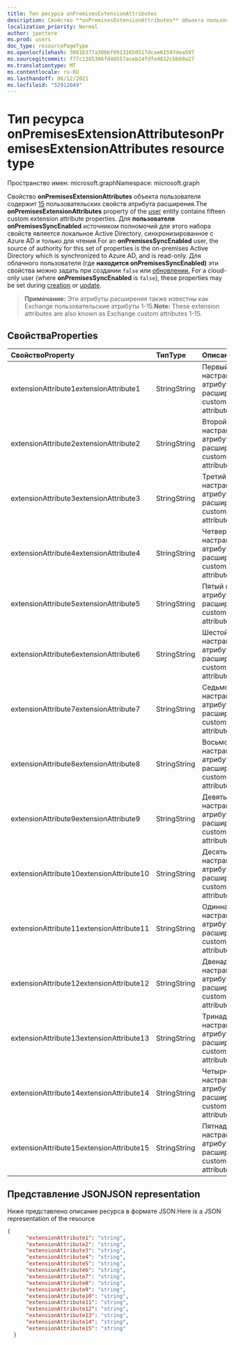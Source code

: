 ```yaml
---
title: Тип ресурса onPremisesExtensionAttributes
description: Свойство **onPremisesExtensionAttributes** объекта пользователя содержит 15 пользовательских свойств атрибута расширения. Для **пользователя onPremisesSyncEnabled** этот набор свойств освоен в локальном Active Directory и синхронизирован с Azure AD и является только для чтения. Для облачного пользователя (где **onPremisesSyncEnabled** является ложным), эти свойства можно Exchange Online. Атрибуты читают только в Microsoft Graph.
localization_priority: Normal
author: jpettere
ms.prod: users
doc_type: resourcePageType
ms.openlocfilehash: 3081b377a30bbf09131650517dcee61597dea597
ms.sourcegitcommit: f77c1385306fd40557aceb24fdfe4832cbb60a27
ms.translationtype: MT
ms.contentlocale: ru-RU
ms.lasthandoff: 06/12/2021
ms.locfileid: "52912049"
---
```

# <a name="onpremisesextensionattributes-resource-type"></a><span data-ttu-id="b80f6-106">Тип ресурса onPremisesExtensionAttributes</span><span class="sxs-lookup"><span data-stu-id="b80f6-106">onPremisesExtensionAttributes resource type</span></span>

<span data-ttu-id="b80f6-107">Пространство имен: microsoft.graph</span><span class="sxs-lookup"><span data-stu-id="b80f6-107">Namespace: microsoft.graph</span></span>

<span data-ttu-id="b80f6-108">Свойство **onPremisesExtensionAttributes** объекта пользователя содержит [15](user.md) пользовательских свойств атрибута расширения.</span><span class="sxs-lookup"><span data-stu-id="b80f6-108">The **onPremisesExtensionAttributes** property of the [user](user.md) entity contains fifteen custom extension attribute properties.</span></span> <span data-ttu-id="b80f6-109">Для **пользователя onPremisesSyncEnabled** источником полномочий для этого набора свойств является локальное Active Directory, синхронизированное с Azure AD и только для чтения.</span><span class="sxs-lookup"><span data-stu-id="b80f6-109">For an **onPremisesSyncEnabled** user, the source of authority for this set of properties is the on-premises Active Directory which is synchronized to Azure AD, and is read-only.</span></span> <span data-ttu-id="b80f6-110">Для облачного пользователя (где **находится onPremisesSyncEnabled)** эти свойства можно задать при создании `false` или [обновлении.](../api/user-update.md) [](../api/user-post-users.md)</span><span class="sxs-lookup"><span data-stu-id="b80f6-110">For a cloud-only user (where **onPremisesSyncEnabled** is `false`), these properties may be set during [creation](../api/user-post-users.md) or [update](../api/user-update.md).</span></span>

> <span data-ttu-id="b80f6-111">**Примечание:** Эти атрибуты расширения также известны как Exchange пользовательские атрибуты 1-15.</span><span class="sxs-lookup"><span data-stu-id="b80f6-111">**Note:** These extension attributes are also known as Exchange custom attributes 1-15.</span></span>

## <a name="properties"></a><span data-ttu-id="b80f6-112">Свойства</span><span class="sxs-lookup"><span data-stu-id="b80f6-112">Properties</span></span>
| <span data-ttu-id="b80f6-113">Свойство</span><span class="sxs-lookup"><span data-stu-id="b80f6-113">Property</span></span>     | <span data-ttu-id="b80f6-114">Тип</span><span class="sxs-lookup"><span data-stu-id="b80f6-114">Type</span></span>   |<span data-ttu-id="b80f6-115">Описание</span><span class="sxs-lookup"><span data-stu-id="b80f6-115">Description</span></span>|
|:---------------|:--------|:----------|
|<span data-ttu-id="b80f6-116">extensionAttribute1</span><span class="sxs-lookup"><span data-stu-id="b80f6-116">extensionAttribute1</span></span>|<span data-ttu-id="b80f6-117">String</span><span class="sxs-lookup"><span data-stu-id="b80f6-117">String</span></span>| <span data-ttu-id="b80f6-118">Первый настраиваемый атрибут расширения.</span><span class="sxs-lookup"><span data-stu-id="b80f6-118">First customizable extension attribute.</span></span> |
|<span data-ttu-id="b80f6-119">extensionAttribute2</span><span class="sxs-lookup"><span data-stu-id="b80f6-119">extensionAttribute2</span></span>|<span data-ttu-id="b80f6-120">String</span><span class="sxs-lookup"><span data-stu-id="b80f6-120">String</span></span>| <span data-ttu-id="b80f6-121">Второй настраиваемый атрибут расширения.</span><span class="sxs-lookup"><span data-stu-id="b80f6-121">Second customizable extension attribute.</span></span> |
|<span data-ttu-id="b80f6-122">extensionAttribute3</span><span class="sxs-lookup"><span data-stu-id="b80f6-122">extensionAttribute3</span></span>|<span data-ttu-id="b80f6-123">String</span><span class="sxs-lookup"><span data-stu-id="b80f6-123">String</span></span>| <span data-ttu-id="b80f6-124">Третий настраиваемый атрибут расширения.</span><span class="sxs-lookup"><span data-stu-id="b80f6-124">Third customizable extension attribute.</span></span> |
|<span data-ttu-id="b80f6-125">extensionAttribute4</span><span class="sxs-lookup"><span data-stu-id="b80f6-125">extensionAttribute4</span></span>|<span data-ttu-id="b80f6-126">String</span><span class="sxs-lookup"><span data-stu-id="b80f6-126">String</span></span>| <span data-ttu-id="b80f6-127">Четвертый настраиваемый атрибут расширения.</span><span class="sxs-lookup"><span data-stu-id="b80f6-127">Fourth customizable extension attribute.</span></span> |
|<span data-ttu-id="b80f6-128">extensionAttribute5</span><span class="sxs-lookup"><span data-stu-id="b80f6-128">extensionAttribute5</span></span>|<span data-ttu-id="b80f6-129">String</span><span class="sxs-lookup"><span data-stu-id="b80f6-129">String</span></span>| <span data-ttu-id="b80f6-130">Пятый настраиваемый атрибут расширения.</span><span class="sxs-lookup"><span data-stu-id="b80f6-130">Fifth customizable extension attribute.</span></span> |
|<span data-ttu-id="b80f6-131">extensionAttribute6</span><span class="sxs-lookup"><span data-stu-id="b80f6-131">extensionAttribute6</span></span>|<span data-ttu-id="b80f6-132">String</span><span class="sxs-lookup"><span data-stu-id="b80f6-132">String</span></span>| <span data-ttu-id="b80f6-133">Шестой настраиваемый атрибут расширения.</span><span class="sxs-lookup"><span data-stu-id="b80f6-133">Sixth customizable extension attribute.</span></span> |
|<span data-ttu-id="b80f6-134">extensionAttribute7</span><span class="sxs-lookup"><span data-stu-id="b80f6-134">extensionAttribute7</span></span>|<span data-ttu-id="b80f6-135">String</span><span class="sxs-lookup"><span data-stu-id="b80f6-135">String</span></span>| <span data-ttu-id="b80f6-136">Седьмой настраиваемый атрибут расширения.</span><span class="sxs-lookup"><span data-stu-id="b80f6-136">Seventh customizable extension attribute.</span></span> |
|<span data-ttu-id="b80f6-137">extensionAttribute8</span><span class="sxs-lookup"><span data-stu-id="b80f6-137">extensionAttribute8</span></span>|<span data-ttu-id="b80f6-138">String</span><span class="sxs-lookup"><span data-stu-id="b80f6-138">String</span></span>| <span data-ttu-id="b80f6-139">Восьмой настраиваемый атрибут расширения.</span><span class="sxs-lookup"><span data-stu-id="b80f6-139">Eighth customizable extension attribute.</span></span> |
|<span data-ttu-id="b80f6-140">extensionAttribute9</span><span class="sxs-lookup"><span data-stu-id="b80f6-140">extensionAttribute9</span></span>|<span data-ttu-id="b80f6-141">String</span><span class="sxs-lookup"><span data-stu-id="b80f6-141">String</span></span>| <span data-ttu-id="b80f6-142">Девятый настраиваемый атрибут расширения.</span><span class="sxs-lookup"><span data-stu-id="b80f6-142">Ninth customizable extension attribute.</span></span> |
|<span data-ttu-id="b80f6-143">extensionAttribute10</span><span class="sxs-lookup"><span data-stu-id="b80f6-143">extensionAttribute10</span></span>|<span data-ttu-id="b80f6-144">String</span><span class="sxs-lookup"><span data-stu-id="b80f6-144">String</span></span>| <span data-ttu-id="b80f6-145">Десятый настраиваемый атрибут расширения.</span><span class="sxs-lookup"><span data-stu-id="b80f6-145">Tenth customizable extension attribute.</span></span> |
|<span data-ttu-id="b80f6-146">extensionAttribute11</span><span class="sxs-lookup"><span data-stu-id="b80f6-146">extensionAttribute11</span></span>|<span data-ttu-id="b80f6-147">String</span><span class="sxs-lookup"><span data-stu-id="b80f6-147">String</span></span>| <span data-ttu-id="b80f6-148">Одиннадцатый настраиваемый атрибут расширения.</span><span class="sxs-lookup"><span data-stu-id="b80f6-148">Eleventh customizable extension attribute.</span></span> |
|<span data-ttu-id="b80f6-149">extensionAttribute12</span><span class="sxs-lookup"><span data-stu-id="b80f6-149">extensionAttribute12</span></span>|<span data-ttu-id="b80f6-150">String</span><span class="sxs-lookup"><span data-stu-id="b80f6-150">String</span></span>| <span data-ttu-id="b80f6-151">Двенадцатый настраиваемый атрибут расширения.</span><span class="sxs-lookup"><span data-stu-id="b80f6-151">Twelfth customizable extension attribute.</span></span> |
|<span data-ttu-id="b80f6-152">extensionAttribute13</span><span class="sxs-lookup"><span data-stu-id="b80f6-152">extensionAttribute13</span></span>|<span data-ttu-id="b80f6-153">String</span><span class="sxs-lookup"><span data-stu-id="b80f6-153">String</span></span>| <span data-ttu-id="b80f6-154">Тринадцатый настраиваемый атрибут расширения.</span><span class="sxs-lookup"><span data-stu-id="b80f6-154">Thirteenth customizable extension attribute.</span></span> |
|<span data-ttu-id="b80f6-155">extensionAttribute14</span><span class="sxs-lookup"><span data-stu-id="b80f6-155">extensionAttribute14</span></span>|<span data-ttu-id="b80f6-156">String</span><span class="sxs-lookup"><span data-stu-id="b80f6-156">String</span></span>| <span data-ttu-id="b80f6-157">Четырнадцатый настраиваемый атрибут расширения.</span><span class="sxs-lookup"><span data-stu-id="b80f6-157">Fourteenth customizable extension attribute.</span></span> |
|<span data-ttu-id="b80f6-158">extensionAttribute15</span><span class="sxs-lookup"><span data-stu-id="b80f6-158">extensionAttribute15</span></span>|<span data-ttu-id="b80f6-159">String</span><span class="sxs-lookup"><span data-stu-id="b80f6-159">String</span></span>| <span data-ttu-id="b80f6-160">Пятнадцатый настраиваемый атрибут расширения.</span><span class="sxs-lookup"><span data-stu-id="b80f6-160">Fifteenth customizable extension attribute.</span></span> |

## <a name="json-representation"></a><span data-ttu-id="b80f6-161">Представление JSON</span><span class="sxs-lookup"><span data-stu-id="b80f6-161">JSON representation</span></span>

<span data-ttu-id="b80f6-162">Ниже представлено описание ресурса в формате JSON.</span><span class="sxs-lookup"><span data-stu-id="b80f6-162">Here is a JSON representation of the resource</span></span>

<!-- {
  "blockType": "resource",
  "optionalProperties": [

  ],
  "@odata.type": "microsoft.graph.onPremisesExtensionAttributes"
}-->


```json
{
      "extensionAttribute1": "string",
      "extensionAttribute2": "string",
      "extensionAttribute3": "string",
      "extensionAttribute4": "string",
      "extensionAttribute5": "string",
      "extensionAttribute6": "string",
      "extensionAttribute7": "string",
      "extensionAttribute8": "string",
      "extensionAttribute9": "string",
      "extensionAttribute10": "string",
      "extensionAttribute11": "string",
      "extensionAttribute12": "string",
      "extensionAttribute13": "string",
      "extensionAttribute14": "string",
      "extensionAttribute15": "string"
  }

```


<!-- uuid: 8fcb5dbc-d5aa-4681-8e31-b001d5168d79
2015-10-25 14:57:30 UTC -->
<!-- {
  "type": "#page.annotation",
  "description": "onPremisesExtensionAttributes resource",
  "keywords": "",
  "section": "documentation",
  "tocPath": ""
}-->

